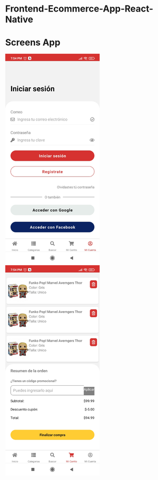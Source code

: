 # Frontend-Ecommerce-App-React-Native

# Screens App
<img src="https://github.com/DennisMartel/Frontend-Ecommerce-App-React-Native/blob/master/assets/image/screens/login%20screen.jpg?raw=true" width="300"/>
<img src="https://github.com/DennisMartel/Frontend-Ecommerce-App-React-Native/blob/master/assets/image/screens/cart%20screen.jpg?raw=true" width="300"/>
